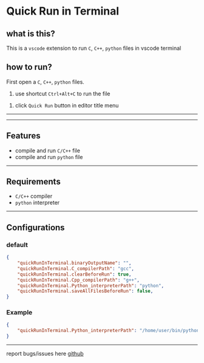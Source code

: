 # Quick Run in Terminal

## what is this?
This is a `vscode` extension to run `C`, `C++`, `python` files in vscode terminal

## how to run?
First open a `C`, `C++`, `python` files.
1. use shortcut `Ctrl+Alt+C` to run the file
<!-- 1. right click the Text Editor and then click `Compile and run` in editor context menu -->
1. click `Quick Run` button in editor title menu

----

<!-- ## Demo -->

<!-- ![demo](media/screenshots/demo.gif) -->

----

## Features

- compile and run `C/C++` file
- compile and run `python` file

----

## Requirements

- `C/C++` compiler
- `python` interpreter

----
## Configurations

### default
```json
{
    "quickRunInTerminal.binaryOutputName": "",
    "quickRunInTerminal.C_compilerPath": "gcc",
    "quickRunInTerminal.clearBeforeRun": true,
    "quickRunInTerminal.Cpp_compilerPath": "g++",
    "quickRunInTerminal.Python_interpreterPath": "python",
    "quickRunInTerminal.saveAllFilesBeforeRun": false,
}
```
### Example
```json
{
    "quickRunInTerminal.Python_interpreterPath": "/home/user/bin/python3",
}
```
----

report bugs/issues here [github](https://github.com/AbrarShakhi/runccpp-vsce/issues)